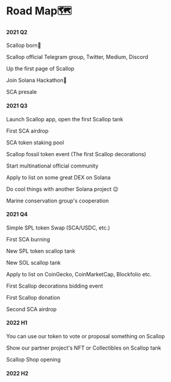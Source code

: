 # Road Map🗺

#### 2021 Q2

Scallop born🎂

Scallop official Telegram group, Twitter, Medium, Discord

Up the first page of Scallop

Join Solana Hackathon🦾

SCA presale

#### 2021 Q3

Launch Scallop app, open the first Scallop tank

First SCA airdrop

SCA token staking pool 

Scallop fossil token event \(The first Scallop decorations\)

Start multinational official community

Apply to list on some great DEX on Solana

Do cool things with another Solana project 😉

Marine conservation group's cooperation

#### 2021 Q4

Simple SPL token Swap  \(SCA/USDC, etc.\)

First SCA burning

New SPL token scallop tank 

New SOL scallop tank 

Apply to list on CoinGecko, CoinMarketCap, Blockfolio etc.

First  Scallop decorations bidding event

First Scallop donation

Second SCA airdrop

#### 2022 H1

You can use our token to vote or proposal something on Scallop

Show our partner project's NFT or Collectibles on Scallop tank

Scallop Shop opening

#### 2022 H2

